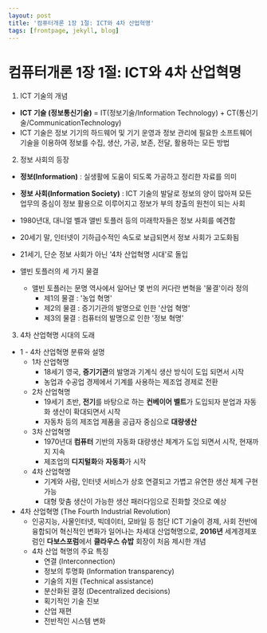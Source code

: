 ```yaml
---
layout: post
title: '컴퓨터개론 1장 1절: ICT와 4차 산업혁명'
tags: [frontpage, jekyll, blog]
---
```


# 컴퓨터개론 1장 1절: ICT와 4차 산업혁명

1. ICT 기술의 개념
- **ICT 기술 (정보통신기술)** = IT(정보기술/Information Technology) + CT(통신기술/CommunicationTechnology)
- ICT 기술은 정보 기기의 하드웨어 및 기기 운영과 정보 관리에 필요한 소프트웨어 기술을 이용하여 정보를 수집, 생산, 가공, 보존, 전달, 활용하는 모든 방법

2. 정보 사회의 등장

- **정보(Information)** : 실생활에 도움이 되도록 가공하고 정리한 자료를 의미

- **정보 사회(Information Society)** : ICT 기술의 발달로 정보의 양이 많아져 모든 업무의 중심이 정보 활용으로 이루어지고 정보가 부의 창출의 원천이 되는 사회
- 1980년대, 대니얼 벨과 앨빈 토플러 등의 미래학자들은 정보 사회를 예견함
- 20세기 말, 인터넷이 기하급수적인 속도로 보급되면서 정보 사회가 고도화됨
- 21세기, 단순 정보 사회가 아닌 '4차 산업혁명 시대'로 돌입
- 앨빈 토플러의 세 가지 물결
    - 앨빈 토플러는 문명 역사에서 일어난 몇 번의 커다란 변혁을 '물결'이라 정의
        - 제1의 물결 : '농업 혁명'
        - 제2의 물결 : 증기기관의 발명으로 인한 '산업 혁명'
        - 제3의 물결 : 컴퓨터의 발명으로 인한 '정보 혁명'

3. 4차 산업혁명 시대의 도래

- 1 - 4차 산업혁명 분류와 설명
    - 1차 산업혁명
        - 18세기 영국, **증기기관**의 발명과 기계식 생산 방식이 도입 되면서 시작
        - 농업과 수공업 경제에서 기계를 사용하는 제조업 경제로 전환
    - 2차 산업혁명
        - 19세기 초반, **전기**를 바탕으로 하는 **컨베이어 벨트**가 도입되자 분업과 자동화 생산이 확대되면서 시작
        - 자동차 등의 제조업 제품을 공급자 중심으로 **대량생산**
    - 3차 산업혁명
        - 1970년대 **컴퓨터** 기반의 자동화 대량생산 체계가 도입 되면서 시작, 현재까지 지속
        - 제조업의 **디지털화**와 **자동화**가 시작
    - 4차 산업혁명
        - 기계와 사람, 인터넷 서비스가 상호 연결되고 가볍고 유연한 생산 체계 구현 가능
        - 대형 맞춤 생산이 가능한 생산 패러다임으로 진화할 것으로 예상
- 4차 산업혁명 (The Fourth Industrial Revolution)
    - 인공지능, 사물인터넷, 빅데이터, 모바일 등 첨단 ICT 기술이 경제, 사회 전반에 융합되어 혁신적인 변화가 일어나는 차세대 산업혁명으로, **2016년** 세계경제포럼인 **다보스포럼**에서 **클라우스 슈밥** 회장이 처음 제시한 개념
    - 4차 산업 혁명의 주요 특징
        - 연결 (Interconnection)
        - 정보의 투명화 (Information transparency)
        - 기술의 지원 (Technical assistance)
        - 분산화된 결정 (Decentralized decisions)
        - 획기적인 기술 진보
        - 산업 재편
        - 전반적인 시스템 변화

